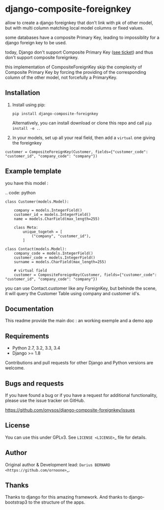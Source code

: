 # django-composite-foreignkey

allow to create a django foreignkey that don't link with pk of other model, but with multi column matching local model columns or fixed values.

some databases have a composite Primary Key, leading to impossiblity for a django foreign key to be used.

today, Django don't support Composite Primary Key ([see ticket](https://code.djangoproject.com/wiki/MultipleColumnPrimaryKeys)) and thus don't support composite foreignkey.

this implementation of CompositeForeignKey skip the complexity of Composite Primary Key by forcing the providing of the corresponding column of the other model, not forcefully a PrimaryKey.

Installation
------------

1. Install using pip:

   ``pip install django-composite-foreignkey``

   Alternatively, you can install download or clone this repo and call ``pip install -e .``.

3. In your models, set up all your real field, then add a `virtual` one giving the foreignkey
```
customer = CompositeForeignKey(Customer, fields={"customer_code": "customer_id", "company_code": "company"})
```


Example template
----------------


you have this model :

.. code: python

    class Customer(models.Model):

        company = models.IntegerField()
        customer_id = models.IntegerField()
        name = models.CharField(max_length=255)

        class Meta:
            unique_togeteh = [
                ("company", "customer_id"),
            ]

    class Contact(models.Model):
        company_code = models.IntegerField()
        customer_code = models.IntegerField()
        surname = models.CharField(max_length=255)

        # virtual field
        customer = CompositeForeignKey(Customer, fields={"customer_code": "customer_id", "company_code": "company"})


you can use Contact.customer like any ForeignKey, but behinde the scene, it will query the Customer Table using company and customer id's.


Documentation
-------------

This readme provide the main doc : an working exemple and a demo app


Requirements
------------

- Python 2.7, 3.2, 3.3, 3.4
- Django >= 1.8

Contributions and pull requests for other Django and Python versions are welcome.


Bugs and requests
-----------------

If you have found a bug or if you have a request for additional functionality, please use the issue tracker on GitHub.

https://github.com/onysos/django-composite-foreignkey/issues


License
-------

You can use this under GPLv3. See `LICENSE
<LICENSE>`_ file for details.


Author
------

Original author & Development lead: `Darius BERNARD <https://github.com/ornoone>`_.


Thanks
------

Thanks to django for this amazing framework. And thanks to django-bootstrap3 to the structure of the apps.